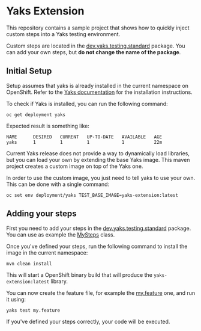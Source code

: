# Yaks Extension

This repository contains a sample project that shows how to quickly inject custom steps into a Yaks testing environment.

Custom steps are located in the [dev.yaks.testing.standard](/src/main/java/dev/yaks/testing/standard) package.
You can add your own steps, but **do not change the name of the package**.

## Initial Setup

Setup assumes that yaks is already installed in the current namespace on OpenShift.
Refer to the [Yaks documentation](https://github.com/jboss-fuse/yaks) for the installation instructions.

To check if Yaks is installed, you can run the following command:

```
oc get deployment yaks
```

Expected result is something like:
```
NAME      DESIRED   CURRENT   UP-TO-DATE   AVAILABLE   AGE
yaks      1         1         1            1           22m
``` 

Current Yaks release does not provide a way to dynamically load libraries, but
you can load your own by extending the base Yaks image.
This maven project creates a custom image on top of the Yaks one.

In order to use the custom image, you just need to tell yaks to use your own.
This can be done with a single command:

```
oc set env deployment/yaks TEST_BASE_IMAGE=yaks-extension:latest
```

## Adding your steps

First you need to add your steps in the [dev.yaks.testing.standard](/src/main/java/dev/yaks/testing/standard) package.
You can use as example the [MySteps](/src/main/java/dev/yaks/testing/standard/MySteps.java) class.

Once you've defined your steps, run the following command to install the image in the current namespace:

```
mvn clean install
```

This will start a OpenShift binary build that will produce the `yaks-extension:latest` library.

You can now create the feature file, for example the [my.feature](/my.feature) one,
and run it using:

```
yaks test my.feature
```

If you've defined your steps correctly, your code will be executed.
